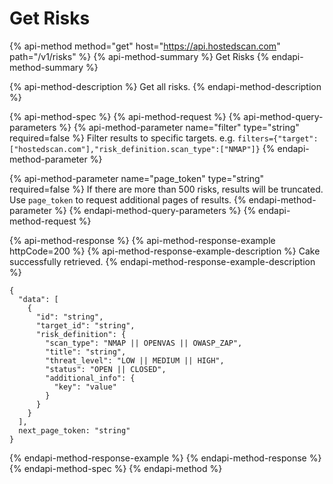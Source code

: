 # Get Risks

{% api-method method="get" host="https://api.hostedscan.com" path="/v1/risks" %}
{% api-method-summary %}
Get Risks
{% endapi-method-summary %}

{% api-method-description %}
Get all risks.
{% endapi-method-description %}

{% api-method-spec %}
{% api-method-request %}
{% api-method-query-parameters %}
{% api-method-parameter name="filter" type="string" required=false %}
Filter results to specific targets. e.g. `filters={"target":["hostedscan.com"],"risk_definition.scan_type":["NMAP"]}`
{% endapi-method-parameter %}

{% api-method-parameter name="page\_token" type="string" required=false %}
If there are more than 500 risks, results will be truncated. Use `page_token` to request additional pages of results.
{% endapi-method-parameter %}
{% endapi-method-query-parameters %}
{% endapi-method-request %}

{% api-method-response %}
{% api-method-response-example httpCode=200 %}
{% api-method-response-example-description %}
Cake successfully retrieved.
{% endapi-method-response-example-description %}

```
{
  "data": [
    {
      "id": "string",
      "target_id": "string",
      "risk_definition": {
        "scan_type": "NMAP || OPENVAS || OWASP_ZAP",
        "title": "string",
        "threat_level": "LOW || MEDIUM || HIGH",
        "status": "OPEN || CLOSED",
        "additional_info": {
          "key": "value"
        }
      }
    }
  ],
  next_page_token: "string"
}
```
{% endapi-method-response-example %}
{% endapi-method-response %}
{% endapi-method-spec %}
{% endapi-method %}



